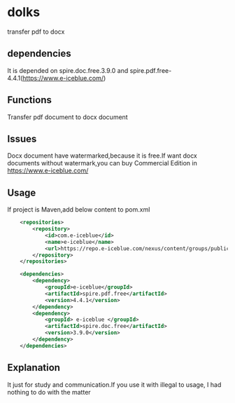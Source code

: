 # dolks

transfer pdf to docx

## dependencies

It is depended on spire.doc.free.3.9.0 and spire.pdf.free-4.4.1(https://www.e-iceblue.com/)

## Functions

Transfer pdf document to docx document

## Issues

Docx document have watermarked,because it is free.If want docx documents without watermark,you can buy Commercial Edition in https://www.e-iceblue.com/ 

## Usage

If project is Maven,add below content to pom.xml

```xml
    <repositories>
        <repository>
            <id>com.e-iceblue</id>
            <name>e-iceblue</name>
            <url>https://repo.e-iceblue.com/nexus/content/groups/public/</url>
        </repository>
    </repositories>

    <dependencies>
        <dependency>
            <groupId>e-iceblue</groupId>
            <artifactId>spire.pdf.free</artifactId>
            <version>4.4.1</version>
        </dependency>
        <dependency>
            <groupId> e-iceblue </groupId>
            <artifactId>spire.doc.free</artifactId>
            <version>3.9.0</version>
        </dependency>
    </dependencies>
```

## Explanation

It just for study and communication.If you use it with illegal to usage,  I had nothing to do with the matter